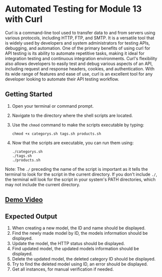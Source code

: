 # Automated Testing for Module 13 with Curl

Curl is a command-line tool used to transfer data to and from servers using various protocols, including HTTP, FTP, and SMTP. It is a versatile tool that is widely used by developers and system administrators for testing APIs, debugging, and automation. One of the primary benefits of using curl for API testing is its ability to automate repetitive tasks, making it ideal for integration testing and continuous integration environments. Curl's flexibility also allows developers to easily test and debug various aspects of an API, including request and response headers, cookies, and authentication. With its wide range of features and ease of use, curl is an excellent tool for any developer looking to automate their API testing workflow.

## Getting Started 
1. Open your terminal or command prompt.
2. Navigate to the directory where the shell scripts are located.
3. Use the `chmod` command to make the scripts executable by typing:
    
    ```
    chmod +x categorys.sh tags.sh products.sh 
    ```
    
4. Now that the scripts are executable, you can run them using:
    
    ```
    ./categorys.sh 
    ./tags.sh 
    ./products.sh
    ```
    
Note: The `./` preceding the name of the script is important as it tells the terminal to look for the script in the current directory. If you don't include `./`, the terminal will look for the script in your system's PATH directories, which may not include the current directory.

## [Demo Video](https://www.loom.com/share/8386ead7f8e741acaa800f732e53fe78)

## Expected Output 
1. When creating a new model, the ID and name should be displayed.
2. Find the newly made model by ID, the models information should be displayed.
3. Update the model, the HTTP status should be displayed.
4. Find updated model, the updated models information should be displayed.
5. Delete the updated model, the deleted category ID should be displayed.
6. Try to find the deleted model using ID, an error should be displayed.
7. Get all instances, for manual verification if needed.





